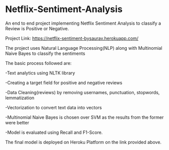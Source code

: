 # Netflix-Sentiment-Analysis
An end to end project implementing Netflix Sentiment Analysis to classify a Review is Positive or Negative.

Project Link: https://netflix-sentiment-bysaurav.herokuapp.com/

The project uses Natural Language Processing(NLP) along with Multinomial Naive Bayes to classify the sentiments

The basic process followed are:

-Text analytics using NLTK library

-Creating a target field for positive and negative reviews

-Data Cleaning(reviews) by removing usernames, punctuation, stopwords, lemmatization

-Vectorization to convert text data into vectors

-Multinomial Naive Bayes is chosen over SVM as the results from the former were better

-Model is evaluated using Recall and F1-Score.


The final model is deployed on Heroku Platform on the link provided above.


